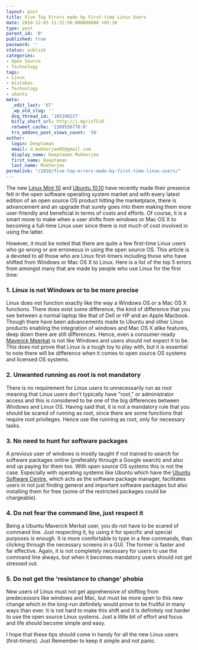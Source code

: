 ```yaml
---
layout: post
title: Five Top Errors made by First-time Linux Users
date: 2010-12-05 11:32:50.000000000 +05:30
type: post
parent_id: '0'
published: true
password: ''
status: publish
categories:
- Open Source
- Technology
tags:
- Linux
- mistakes
- Technology
- ubuntu
meta:
  _edit_last: '67'
  _wp_old_slug: ''
  dsq_thread_id: '185290227'
  bitly_short_url: http://j.mp/izTCvD
  retweet_cache: '1309558770:0'
  trx_addons_post_views_count: '50'
author:
  login: Deeptaman
  email: d.mukherjee05@gmail.com
  display_name: Deeptaman Mukherjee
  first_name: Deeptaman
  last_name: Mukherjee
permalink: "/2010/five-top-errors-made-by-first-time-linux-users/"
---
```

<p>The new <a href="http://brajeshwar.wpengine.com/2010/linux-mint-10/">Linux Mint 10</a> and <a href="http://www.pcworld.com/businesscenter/article/207283/12_reasons_to_try_ubuntu_1010_now.html">Ubuntu 10.10</a> have recently made their presence felt in the open software operating system market and with every latest edition of an open source OS product hitting the marketplace, there is advancement and an upgrade that surely goes into them making them more user-friendly and beneficial in terms of costs and efforts. Of course, it is a smart move to make when a user shifts from windows or Mac OS X to becoming a full-time Linux user since there is not much of cost involved in using the latter.</p>

<p>However, it must be noted that there are quite a few first-time Linux users who go wrong or are erroneous in using the open source OS. This article is a devoted to all those who are Linux first-timers including those who have shifted from Windows or Mac OS X to Linux. Here is a list of the top 5 errors from amongst many that are made by people who use Linux for the first time:</p>
<h3>1. Linux is not Windows or to be more precise</h3>
<p>Linux does not function exactly like the way a Windows OS or a Mac OS X functions. There does exist some difference, the kind of difference that you see between a normal laptop like that of Dell or HP and an Apple Macbook. Though there have been advancements made to Ubuntu and other Linux products enabling the integration of windows and Mac OS X alike features, deep down there are still differences. Hence, even a consumer-ready <a href="http://ubuntumaverickmeerkat.com/">Maverick Meerkat</a> is not like Windows and users should not expect it to be. This does not prove that Linux is a tough toy to play with, but it is essential to note there will be difference when it comes to open source OS systems and licensed OS systems.</p>
<h3>2. Unwanted running as root is not mandatory</h3>
<p>There is no requirement for Linux users to unnecessarily run as root meaning that Linux users don't typically have "root," or administrator access and this is considered to be one of the big differences between Windows and Linux OS. Having said that, it is not a mandatory rule that you should be scared of running as root, since there are some functions that require root privileges. Hence use the running as root, only for necessary tasks.</p>
<h3>3. No need to hunt for software packages</h3>
<p>A previous user of windows is mostly taught if not trained to search for software packages online (preferably through a Google search) and also end up paying for them too. With open source OS systems this is not the case. Especially with operating systems like Ubuntu which have the <a href="http://www.pcworld.com/businesscenter/article/202571/how_to_install_apps_with_ubuntu_software_center.html">Ubuntu Software Centre</a>, which acts as the software package manager, facilitates users in not just finding general and important software packages but also installing them for free (some of the restricted packages could be chargeable). </p>
<h3>4. Do not fear the command line, just respect it</h3>
<p>Being a Ubuntu Maverick Merkat user, you do not have to be scared of command line. Just respecting it, by using it for specific and special purposes is enough. It is more comfortable to type in a few commands, than clicking through the necessary screens in a GUI. The former is faster and far effective. Again, it is not completely necessary for users to use the command line always, but when it becomes mandatory users should not get stressed out. </p>
<h3>5. Do not get the 'resistance to change' phobia</h3>
<p>New users of Linux must not get apprehensive of shifting from predecessors like windows and Mac, but must be more open to this new change which in the long-run definitely would prove to be fruitful in many ways than ever. It is not hard to make this shift and it is definitely not harder to use the open source Linux systems. Just a little bit of effort and focus and life should become simple and easy.</p>
<p>I hope that these tips should come in handy for all the new Linux users (first-timers). Just Remember to keep it simple and not panic.</p>
